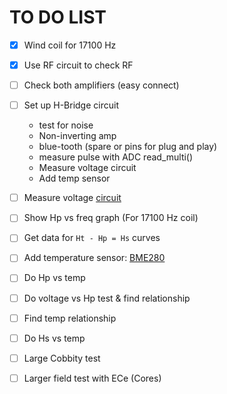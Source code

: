 # TO DO LIST

- [x] Wind coil for 17100 Hz
- [x] Use RF circuit to check RF
- [ ] Check both amplifiers (easy connect)
- [ ] Set up H-Bridge circuit

  - test for noise
  - Non-inverting amp
  - blue-tooth (spare or pins for plug and play)
  - measure pulse with ADC read_multi()
  - Measure voltage circuit
  - Add temp sensor

- [ ] Measure voltage [circuit](https://startingelectronics.org/articles/arduino/measuring-voltage-with-arduino/)

- [ ] Show Hp vs freq graph (For 17100 Hz coil)
- [ ] Get data for `Ht - Hp = Hs` curves
- [ ] Add temperature sensor: [BME280](https://github.com/catdog2/mpy_bme280_esp8266)
- [ ] Do Hp vs temp
- [ ] Do voltage vs Hp test & find relationship
- [ ] Find temp relationship
- [ ] Do Hs vs temp
- [ ] Large Cobbity test
- [ ] Larger field test with ECe (Cores)
